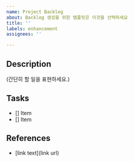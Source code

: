 ```yaml
---
name: Project Backlog
about: Backlog 생성을 위한 템플릿은 이것을 선택하세요
title: ''
labels: enhancement
assignees: ''

---
```


## Description
(간단히 할 일을 표현하세요.)

## Tasks

- [] Item
- [] Item

## References

- [link text](link url)
